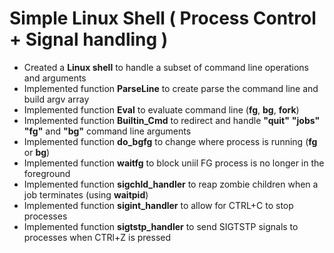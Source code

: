 # Simple Linux Shell ( Process Control + Signal handling )
- Created a __Linux shell__ to handle a subset of command line operations and arguments
- Implemented function __ParseLine__ to create parse the command line and build argv array 
- Implemented function __Eval__ to evaluate command line (__fg__, __bg__, __fork__) 
- Implemented function __Builtin_Cmd__ to redirect and handle __"quit"__ __"jobs"__ __"fg"__ and __"bg"__ command line arguments
- Implemented function __do_bgfg__ to change where process is running (__fg__ or __bg__)
- Implemented function __waitfg__ to block uniil FG process is no longer in the foreground
- Implemented function __sigchld_handler__ to reap zombie children when a job terminates (using __waitpid__)
- Implemented function __sigint_handler__ to allow for CTRL+C to stop processes
- Implemented function __sigtstp_handler__ to send SIGTSTP signals to processes when CTRl+Z is pressed
